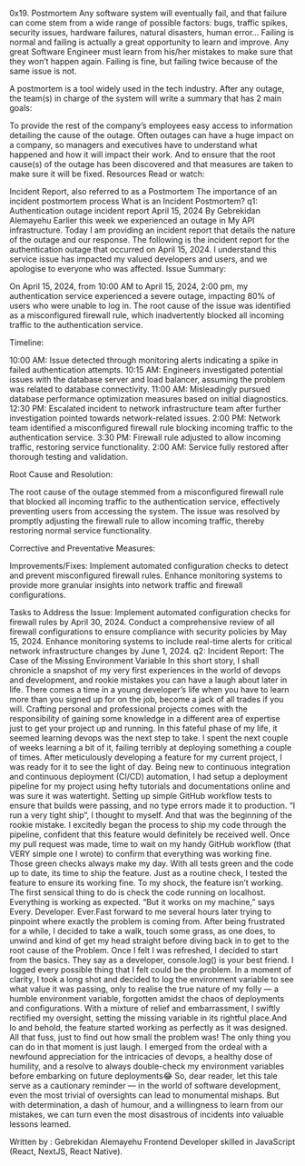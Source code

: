 0x19. Postmortem
Any software system will eventually fail, and that failure can come stem from a wide range of possible factors: bugs, traffic spikes, security issues, hardware failures, natural disasters, human error… Failing is normal and failing is actually a great opportunity to learn and improve. Any great Software Engineer must learn from his/her mistakes to make sure that they won’t happen again. Failing is fine, but failing twice because of the same issue is not.

A postmortem is a tool widely used in the tech industry. After any outage, the team(s) in charge of the system will write a summary that has 2 main goals:

To provide the rest of the company’s employees easy access to information detailing the cause of the outage. Often outages can have a huge impact on a company, so managers and executives have to understand what happened and how it will impact their work.
And to ensure that the root cause(s) of the outage has been discovered and that measures are taken to make sure it will be fixed.
Resources
Read or watch:

Incident Report, also referred to as a Postmortem
The importance of an incident postmortem process
What is an Incident Postmortem?
q1:
Authentication outage incident report
April 15, 2024
By Gebrekidan Alemayehu
Earlier this week we experienced an outage in My API infrastructure. Today I am providing an incident report that details the nature of the outage and our response.
The following is the incident report for the authentication outage that occurred on April 15, 2024. I understand this service issue has impacted my valued developers and users, and we apologise to everyone who was affected.
Issue Summary:

On April 15, 2024, from 10:00 AM to April 15, 2024, 2:00 pm, my authentication service experienced a severe outage, impacting 80% of users who were unable to log in. The root cause of the issue was identified as a misconfigured firewall rule, which inadvertently blocked all incoming traffic to the authentication service.

Timeline:

10:00 AM: Issue detected through monitoring alerts indicating a spike in failed authentication attempts.
10:15 AM: Engineers investigated potential issues with the database server and load balancer, assuming the problem was related to database connectivity.
11:00 AM: Misleadingly pursued database performance optimization measures based on initial diagnostics.
12:30 PM: Escalated incident to network infrastructure team after further investigation pointed towards network-related issues.
2:00 PM: Network team identified a misconfigured firewall rule blocking incoming traffic to the authentication service.
3:30 PM: Firewall rule adjusted to allow incoming traffic, restoring service functionality.
2:00 AM: Service fully restored after thorough testing and validation.

Root Cause and Resolution:

The root cause of the outage stemmed from a misconfigured firewall rule that blocked all incoming traffic to the authentication service, effectively preventing users from accessing the system. The issue was resolved by promptly adjusting the firewall rule to allow incoming traffic, thereby restoring normal service functionality.

Corrective and Preventative Measures:

Improvements/Fixes:
Implement automated configuration checks to detect and prevent misconfigured firewall rules.
Enhance monitoring systems to provide more granular insights into network traffic and firewall configurations.

Tasks to Address the Issue:
Implement automated configuration checks for firewall rules by April 30, 2024.
Conduct a comprehensive review of all firewall configurations to ensure compliance with security policies by May 15, 2024.
Enhance monitoring systems to include real-time alerts for critical network infrastructure changes by June 1, 2024.
q2:
Incident Report: The Case of the Missing Environment Variable
In this short story, I shall chronicle a snapshot of my very first experiences in the world of devops and development, and rookie mistakes you can have a laugh about later in life.
There comes a time in a young developer’s life when you have to learn more than you signed up for on the job, become a jack of all trades if you will. Crafting personal and professional projects comes with the responsibility of gaining some knowledge in a different area of expertise just to get your project up and running.
In this fateful phase of my life, it seemed learning devops was the next step to take. I spent the next couple of weeks learning a bit of it, failing terribly at deploying something a couple of times.
After meticulously developing a feature for my current project, I was ready for it to see the light of day. Being new to continuous integration and continuous deployment (CI/CD) automation, I had setup a deployment pipeline for my project using hefty tutorials and documentations online and was sure it was watertight. Setting up simple GitHub workflow tests to ensure that builds were passing, and no type errors made it to production. “I run a very tight ship”, I thought to myself.
And that was the beginning of the rookie mistake. I excitedly began the process to ship my code through the pipeline, confident that this feature would definitely be received well. Once my pull request was made, time to wait on my handy GitHub workflow (that VERY simple one I wrote) to confirm that everything was working fine. Those green checks always make my day. With all tests green and the code up to date, its time to ship the feature.
Just as a routine check, I tested the feature to ensure its working fine. To my shock, the feature isn’t working. The first sensical thing to do is check the code running on localhost. Everything is working as expected.
“But it works on my machine,” says Every. Developer. Ever.Fast forward to me several hours later trying to pinpoint where exactly the problem is coming from.
After being frustrated for a while, I decided to take a walk, touch some grass, as one does, to unwind and kind of get my head straight before diving back in to get to the root cause of the
Problem.
Once I felt I was refreshed, I decided to start from the basics. They say as a developer, console.log() is your best friend. I logged every possible thing that I felt could be the problem.
In a moment of clarity, I took a long shot and decided to log the environment variable to see what value it was passing, only to realise the true nature of my folly — a humble environment variable, forgotten amidst the chaos of deployments and configurations. With a mixture of relief and embarrassment, I swiftly rectified my oversight, setting the missing variable in its rightful place.And lo and behold, the feature started working as perfectly as it was designed. All that fuss, just to find out how small the problem was! The only thing you can do in that moment is just laugh.
I emerged from the ordeal with a newfound appreciation for the intricacies of devops, a healthy dose of humility, and a resolve to always double-check my environment variables before embarking on future deployments😂
So, dear reader, let this tale serve as a cautionary reminder — in the world of software development, even the most trivial of oversights can lead to monumental mishaps. But with determination, a dash of humour, and a willingness to learn from our mistakes, we can turn even the most disastrous of incidents into valuable lessons learned.


Written by :
Gebrekidan Alemayehu
Frontend Developer skilled in JavaScript (React, NextJS, React Native). 



